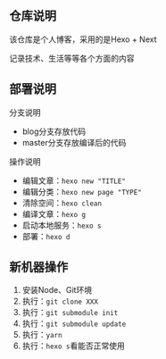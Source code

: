 ## 仓库说明

该仓库是个人博客，采用的是Hexo + Next

记录技术、生活等等各个方面的内容

## 部署说明

分支说明
- blog分支存放代码
- master分支存放编译后的代码

操作说明
- 编辑文章：`hexo new "TITLE"`
- 编辑分类：`hexo new page "TYPE"`
- 清除空间：`hexo clean`
- 编译文章：`hexo g`
- 启动本地服务：`hexo s`
- 部署：`hexo d`

## 新机器操作

1. 安装Node、Git环境
2. 执行：`git clone XXX`
3. 执行：`git submodule init`
4. 执行：`git submodule update`
5. 执行：`yarn`
6. 执行：`hexo s`看能否正常使用




